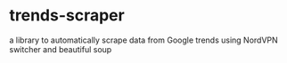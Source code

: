 # trends-scraper
a library to automatically scrape data from Google trends using NordVPN switcher and beautiful soup
